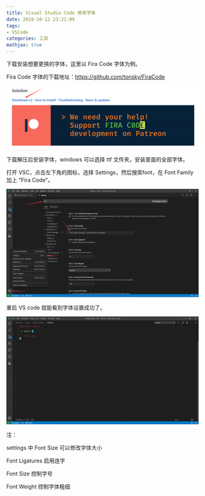 ```yaml
---
title: Visual Studio Code 修改字体
date: 2019-10-12 23:21:09
tags:
- VSCode
categories: 工具
mathjax: true
---
```


下载安装想要更换的字体，这里以 Fira Code 字体为例。

Fira Code 字体的下载地址：https://github.com/tonsky/FiraCode

![](https://raw.githubusercontent.com/WuTao18/images/master/gitnote/2019/10/12/1570885420411-1570885420413.png)

下载解压后安装字体，windows 可以选择 ttf 文件夹，安装里面的全部字体。

打开 VSC，点击左下角的图标，选择 Settings，然后搜索font，在 Font Family 加上 "Fira Code"。

![](https://raw.githubusercontent.com/WuTao18/images/master/gitnote/2019/10/12/1570884843223-1570884843228.png)

重启 VS code 就能看到字体设置成功了。

![](https://raw.githubusercontent.com/WuTao18/images/master/gitnote/2019/10/12/1570884854520-1570884854522.png)

注：

settings 中 Font Size 可以修改字体大小

Font Ligatures 启用连字

Font Size 控制字号

Font Weight 控制字体粗细